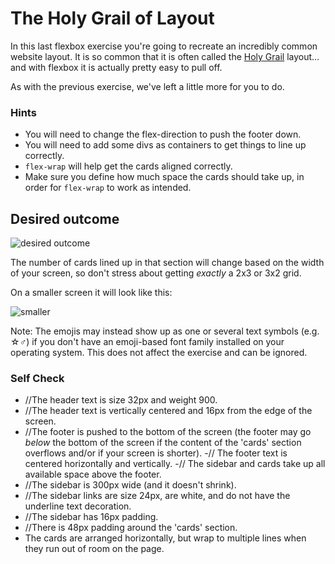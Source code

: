 # The Holy Grail of Layout

In this last flexbox exercise you're going to recreate an incredibly common website layout. It is so common that it is often called the [Holy Grail](https://www.google.com/search?q=holy+grail+layout&tbm=isch&sclient=img) layout... and with flexbox it is actually pretty easy to pull off.

As with the previous exercise, we've left a little more for you to do.

### Hints
- You will need to change the flex-direction to push the footer down.
- You will need to add some divs as containers to get things to line up correctly.
- `flex-wrap` will help get the cards aligned correctly.
-  Make sure you define how much space the cards should take up, in order for `flex-wrap` to work as intended.

## Desired outcome

![desired outcome](./desired-outcome.png)

The number of cards lined up in that section will change based on the width of your screen, so don't stress about getting _exactly_ a 2x3 or 3x2 grid.

On a smaller screen it will look like this:

![smaller](./desired-outcome-smaller.png)

Note: The emojis may instead show up as one or several text symbols (e.g. &#9734;&#9794;) if you don't have an emoji-based font family installed on your operating system. This does not affect the exercise and can be ignored.

### Self Check
- //The header text is size 32px and weight 900.
- //The header text is vertically centered and 16px from the edge of the screen.
- //The footer is pushed to the bottom of the screen (the footer may go _below_ the bottom of the screen if the content of the 'cards' section overflows and/or if your screen is shorter).
-// The footer text is centered horizontally and vertically.
-// The sidebar and cards take up all available space above the footer.
- //The sidebar is 300px wide (and it doesn't shrink).
- //The sidebar links are size 24px, are white, and do not have the underline text decoration.
- //The sidebar has 16px padding.
- //There is 48px padding around the 'cards' section.
- The cards are arranged horizontally, but wrap to multiple lines when they run out of room on the page.
